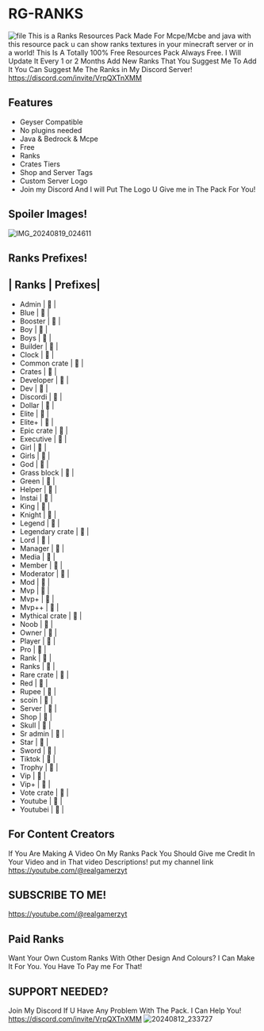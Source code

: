 # RG-RANKS
![file](https://github.com/user-attachments/assets/1e3c6c81-0f48-4e99-98b1-263072b2a21d)
This is a Ranks Resources Pack Made For Mcpe/Mcbe and java with this resource pack u can show ranks textures in your minecraft server or in a world!
This Is A Totally 100% Free Resources Pack Always Free.
I Will Update It Every 1 or 2 Months
Add New Ranks That You Suggest Me To Add It You Can Suggest Me The Ranks in My Discord Server!
https://discord.com/invite/VrpQXTnXMM

## Features

- Geyser Compatible
- No plugins needed
- Java & Bedrock & Mcpe
- Free
- Ranks
- Crates Tiers
- Shop and Server Tags
- Custom Server Logo
- Join my Discord And I will Put The Logo U Give me in The Pack For You!

## Spoiler Images!
![IMG_20240819_024611](https://github.com/user-attachments/assets/7e691980-99bd-4dbf-a9c3-7644ca6a7291)


## Ranks Prefixes!
## | Ranks | Prefixes|
- Admin |  |
- Blue |  |
- Booster |  |
- Boy |  |
- Boys |  |
- Builder |  |
- Clock |  |
- Common crate |  |
- Crates |  |
- Developer |  |
- Dev |  |
- Discordi |  |
- Dollar |  |
- Elite |  |
- Elite+ |  |
- Epic crate |  |
- Executive |  |
- Girl |  |
- Girls |  |
- God |  |
- Grass block |  |
- Green |  |
- Helper |  |
- Instai |  |
- King |  |
- Knight |  |
- Legend |  |
- Legendary crate |  |
- Lord |  |
- Manager |  |
- Media |  |
- Member |  |
- Moderator |  |
- Mod |  |
- Mvp |  |
- Mvp+ |  |
- Mvp++ |  |
- Mythical crate |  |
- Noob |  |
- Owner |  |
- Player |  |
- Pro |  |
- Rank |  |
- Ranks |  |
- Rare crate |  |
- Red |  |
- Rupee |  |
- scoin |  |
- Server |  |
- Shop |  |
- Skull |  |
- Sr admin |  |
- Star |  |
- Sword |  |
- Tiktok |  |
- Trophy |  |
- Vip |  |
- Vip+ |  |
- Vote crate |  |
- Youtube |  |
- Youtubei |  |

## For Content Creators
If You Are Making A Video On My Ranks Pack You Should Give me Credit In Your Video and in That video Descriptions!
put my channel link
https://youtube.com/@realgamerzyt

## SUBSCRIBE TO ME!
https://youtube.com/@realgamerzyt

## Paid Ranks
Want Your Own Custom Ranks With Other Design And Colours? I Can Make It For You. You Have To Pay me For That!

## SUPPORT NEEDED?
Join My Discord If U Have Any Problem With The Pack. I Can Help You!
https://discord.com/invite/VrpQXTnXMM
![20240812_233727](https://github.com/user-attachments/assets/f1b09aa1-b47a-4c6d-b540-f7c3b5eea143)
